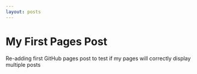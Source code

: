 ```yaml
---
layout: posts
---
```


# My First Pages Post

Re-adding first GitHub pages post to test if my pages will correctly display multiple posts
